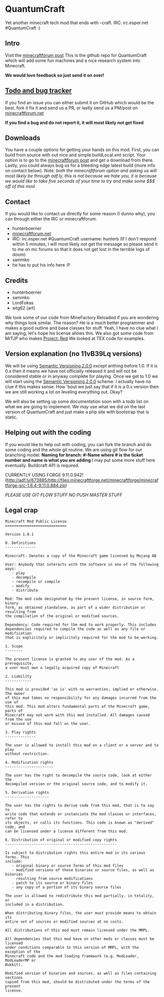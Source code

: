 # QuantumCraft


Yet another minecraft tech mod that ends with -craft.
IRC: irc.esper.net #QuantumCraft :)

## Intro
Visit the [minecraftforum post](http://www.minecraftforum.net/topic/1891103-162-quantumcraft-wip/)
This is the github repo for QuantumCraft which will add some fun machines and a nice research system into Minecraft.

**We would love feedback so just send it on over!**

## [Todo and bug tracker](https://github.com/QuantumCraft/QuantumCraft/issues?state=open)

If you find an issue you can either submit it on GitHub which would be the best, fork it fix it and send us a PR, or lastly send us a PM/post on [minecraftforum.net](http://www.minecraftforum.net/user/1122448-hunterboerner/)

**If you find a bug and do not report it, it will most likely _not_ get fixed**

## Downloads

You have a couple options for getting your hands on this mod. First, you can build from source with out nice and simple buildLocal.xml script.
Your option is to go to the [minecraftforum post](http://www.minecraftforum.net/topic/1891103-162-quantumcraft-wip/) and get a download from there.
Lastly, you could always bug us for a bleeding edge latest build (more info on contact below). _Note: both the minecraftforum option and asking us will most likely be through adf.ly, this is not because we hate you, it is because we would like to take five seconds of your time to try and make some $$$ off of this mod_

## Contact

If you would like to contact us directly for some reason (I dunno why), you can through either the IRC or minecraftforum.

 - hunterboerner
  - [minecraftforum.net](http://www.minecraftforum.net/user/1122448-hunterboerner/)
  - IRC: irc.esper.net #QuantumCraft username: hunterb (If I don't respond within 5 minutes, I will most likely not get the message so please send it to me on mc forums so that it does not get lost in the terrible logs of doom)
 - sammko
  - he has to put his info here :P

## Credits

- hunterboerner
- sammko
- LordFokas
- wtg62 (art)

We took some of our code from MineFactory Reloaded if you are wondering why things look similar. The reason? He is a much better programmer and makes a good outline and base classes for stuff. Yeah, I have no clue what I am saying, let's hope his license allows this.
We also got some code from MrTJP who makes [Project: Red](https://github.com/MrTJP/ProjectRed)
We looked at TEX code for examples.


## Version explanation (no 11vB39Lq versions)

We will be using [Semantic Versioning 2.0.0](http://semver.org/) _except_ anthing before 1.0. If it is 0.x then it means we have not officially released it and will not be considered stable or in anyway complete for playing. Once we get to 1.0 we will start using the [Semantic Versioning 2.0.0](http://semver.org/) scheme. I actually have no clue if this makes sense. How 'bout we just say that if it is a 0.x version then we are still working a lot on leveling everything out. Okay?

We will also be setting up some documentation soon with a todo list on what we are going to implement. We _may_ use what we did on the last version of QuantumCraft and just make a php site with bootstrap that is static.

## Helping out with the coding

If you would like to help out with coding, you can fork the branch and do some coding and the whole git routine. We are using git flow for our branching model. **Naming for branch: #-Name where # is the ticket number and name is what you are adding** I may put some more stuff here eventually.
Buildcraft API is required.

CURRENTLY USING FORGE 9.11.0.942! (http://adf.ly/673885/http://files.minecraftforge.net/minecraftforge/minecraftforge-src-1.6.4-9.11.0.884.zip)

_PLEASE USE GIT FLOW STUFF NO PUSH MASTER STUFF_


## Legal crap

	Minecraft Mod Public License
	============================

	Version 1.0.1

	0. Definitions
	--------------

	Minecraft: Denotes a copy of the Minecraft game licensed by Mojang AB

	User: Anybody that interacts with the software in one of the following ways:
	   - play
	   - decompile
	   - recompile or compile
	   - modify
	   - distribute

	Mod: The mod code designated by the present license, in source form, binary
	form, as obtained standalone, as part of a wider distribution or resulting from
	the compilation of the original or modified sources.

	Dependency: Code required for the mod to work properly. This includes 
	dependencies required to compile the code as well as any file or modification
	that is explicitely or implicitely required for the mod to be working.

	1. Scope
	--------

	The present license is granted to any user of the mod. As a prerequisite, 
	a user must own a legally acquired copy of Minecraft

	2. Liability
	------------

	This mod is provided 'as is' with no warranties, implied or otherwise. The owner
	of this mod takes no responsibility for any damages incurred from the use of
	this mod. This mod alters fundamental parts of the Minecraft game, parts of
	Minecraft may not work with this mod installed. All damages caused from the use
	or misuse of this mad fall on the user.

	3. Play rights
	--------------

	The user is allowed to install this mod on a client or a server and to play 
	without restriction.

	4. Modification rights
	----------------------

	The user has the right to decompile the source code, look at either the 
	decompiled version or the original source code, and to modify it.

	5. Derivation rights
	--------------------

	The user has the rights to derive code from this mod, that is to say to
	write code that extends or instanciate the mod classes or interfaces, refer to
	its objects, or calls its functions. This code is known as "derived" code, and 
	can be licensed under a license different from this mod.

	6. Distribution of original or modified copy rights
	---------------------------------------------------

	Is subject to distribution rights this entire mod in its various forms. This
	include:
	   - original binary or source forms of this mod files
	   - modified versions of these binaries or source files, as well as binaries
	     resulting from source modifications
	   - patch to its source or binary files
	   - any copy of a portion of its binary source files

	The user is allowed to redistribute this mod partially, in totality, or 
	included in a distribution.

	When distributing binary files, the user must provide means to obtain its 
	entire set of sources or modified sources at no costs.

	All distributions of this mod must remain licensed under the MMPL.

	All dependencies that this mod have on other mods or classes must be licensed
	under conditions comparable to this version of MMPL, with the exception of the
	Minecraft code and the mod loading framework (e.g. ModLoader, ModLoaderMP or
	Bukkit).

	Modified version of binaries and sources, as well as files containing sections
	copied from this mod, should be distributed under the terms of the present
	license.



